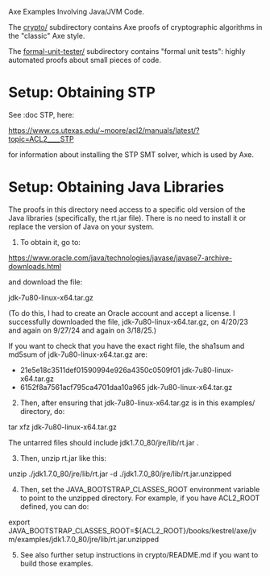 Axe Examples Involving Java/JVM Code.

The [crypto/](crypto) subdirectory contains Axe proofs of cryptographic algorithms in the "classic" Axe style.

The [formal-unit-tester/](formal-unit-tester) subdirectory contains "formal unit tests": highly automated proofs about small pieces of code.

# Setup: Obtaining STP

See :doc STP, here:

https://www.cs.utexas.edu/~moore/acl2/manuals/latest/?topic=ACL2____STP

for information about installing the STP SMT solver, which is used by
Axe.

# Setup: Obtaining Java Libraries

The proofs in this directory need access to a specific old version of the Java
libraries (specifically, the rt.jar file).  There is no need to install it or
replace the version of Java on your system.

1. To obtain it, go to:

https://www.oracle.com/java/technologies/javase/javase7-archive-downloads.html

and download the file:

jdk-7u80-linux-x64.tar.gz

(To do this, I had to create an Oracle account and accept a license.
I successfully downloaded the file, jdk-7u80-linux-x64.tar.gz, on
4/20/23 and again on 9/27/24 and again on 3/18/25.)

If you want to check that you have the exact right file, the sha1sum
and md5sum of jdk-7u80-linux-x64.tar.gz are:
- 21e5e18c3511def01590994e926a4350c0509f01  jdk-7u80-linux-x64.tar.gz
- 6152f8a7561acf795ca4701daa10a965  jdk-7u80-linux-x64.tar.gz

2. Then, after ensuring that jdk-7u80-linux-x64.tar.gz is in this examples/ directory, do:

tar xfz jdk-7u80-linux-x64.tar.gz

The untarred files should include jdk1.7.0_80/jre/lib/rt.jar .

3. Then, unzip rt.jar like this:

unzip ./jdk1.7.0_80/jre/lib/rt.jar -d ./jdk1.7.0_80/jre/lib/rt.jar.unzipped

4. Then, set the JAVA_BOOTSTRAP_CLASSES_ROOT environment variable to point
to the unzipped directory.  For example, if you have ACL2_ROOT
defined, you can do:

export JAVA_BOOTSTRAP_CLASSES_ROOT=${ACL2_ROOT}/books/kestrel/axe/jvm/examples/jdk1.7.0_80/jre/lib/rt.jar.unzipped

5. See also further setup instructions in crypto/README.md if you want to build those examples.